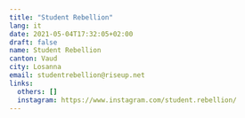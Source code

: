 ```yaml
---
title: "Student Rebellion"
lang: it
date: 2021-05-04T17:32:05+02:00
draft: false
name: Student Rebellion
canton: Vaud
city: Losanna
email: studentrebellion@riseup.net
links:
  others: []
  instagram: https://www.instagram.com/student.rebellion/ 
---
```

